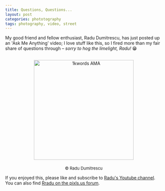 ```yaml
---
title: Questions, Questions...
layout: post
categories: phototography
tags: photography, video, street
---
```


My good friend and fellow enthusiast, Radu Dumitrescu, has just posted up an 'Ask Me Anything' video; I love stuff like this, so I fired more than my fair share of questions through – _sorry to hog the limelight, Radu!_ 😁

<div>
<center>
<img style="padding-top: 15px;" src="https://i.ytimg.com/vi/ts2gEClrzuQ/mqdefault.jpg" class="align-center" alt="1kwords AMA" width="320">
</center>

<p style="text-align:center; padding-top: 5px;">
  <font size=" 2">
© Radu Dumitrescu
  </font>
</p>
</div>

If you enjoyed this, please like and subscribe to [Radu's Youtube channel](https://m.youtube.com/watch?si=pR9Odu9jrs0-HmrJ&v=ts2gEClrzuQ&feature=youtu.be). You can also find [Rradu on the pixls.us forum](https://discuss.pixls.us/u/zerosapte/summary).
